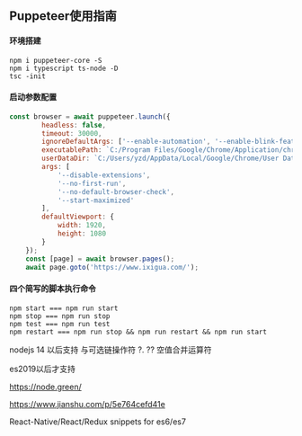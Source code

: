 ## Puppeteer使用指南
#### 环境搭建

```shell
npm i puppeteer-core -S
npm i typescript ts-node -D
tsc -init
```
####  启动参数配置

```js
const browser = await puppeteer.launch({
        headless: false,
        timeout: 30000,
        ignoreDefaultArgs: ['--enable-automation', '--enable-blink-features=IdleDetection'],
        executablePath: `C:/Program Files/Google/Chrome/Application/chrome.exe`,
        userDataDir: `C:/Users/yzd/AppData/Local/Google/Chrome/User Data/`,
        args: [
            '--disable-extensions',
            '--no-first-run',
            '--no-default-browser-check',
            '--start-maximized'
        ],
        defaultViewport: {
            width: 1920,
            height: 1080
        }
    });
    const [page] = await browser.pages();
    await page.goto('https://www.ixigua.com/');
```

#### 四个简写的脚本执行命令

```
npm start === npm run start
npm stop === npm run stop
npm test === npm run test
npm restart === npm run stop && npm run restart && npm run start
```

nodejs 14 以后支持  与可选链操作符 ?.      ?? 空值合并运算符

es2019以后才支持

https://node.green/

https://www.jianshu.com/p/5e764cefd41e

React-Native/React/Redux snippets for es6/es7
